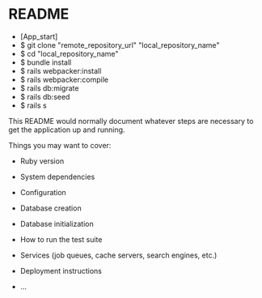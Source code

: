 # README

* [App_start]
* $ git clone "remote_repository_url" "local_repository_name"
* $ cd "local_repository_name"
* $ bundle install
* $ rails webpacker:install
* $ rails webpacker:compile
* $ rails db:migrate
* $ rails db:seed
* $ rails s

This README would normally document whatever steps are necessary to get the
application up and running.

Things you may want to cover:

* Ruby version

* System dependencies

* Configuration

* Database creation

* Database initialization

* How to run the test suite

* Services (job queues, cache servers, search engines, etc.)

* Deployment instructions

* ...
